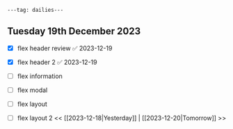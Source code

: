 ```
---tag: dailies---
```

## Tuesday 19th December 2023

- [x] flex header review ✅ 2023-12-19
- [x] flex header 2 ✅ 2023-12-19
- [ ] flex information
- [ ] flex modal
- [ ] flex layout
- [ ] flex layout 2 
 << [[2023-12-18|Yesterday]] | [[2023-12-20|Tomorrow]] >>




